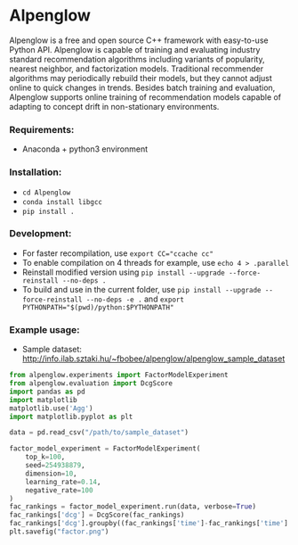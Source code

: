# Alpenglow

Alpenglow is a free and open source C++ framework with easy-to-use Python API.
Alpenglow is capable of training and evaluating industry standard recommendation algorithms including variants of popularity, nearest neighbor, and factorization models.
Traditional recommender algorithms may periodically rebuild their models, but they cannot adjust online to quick changes in trends.
Besides batch training and evaluation, Alpenglow supports online training of recommendation models capable of adapting to concept drift in non-stationary environments.

### Requirements:
- Anaconda + python3 environment

### Installation:
- `cd Alpenglow`
- `conda install libgcc`
- `pip install .`

### Development:
- For faster recompilation, use `export CC="ccache cc"`
- To enable compilation on 4 threads for example, use `echo 4 > .parallel`
- Reinstall modified version using `pip install --upgrade --force-reinstall --no-deps .`
- To build and use in the current folder, use `pip install --upgrade --force-reinstall --no-deps -e .` and `export PYTHONPATH="$(pwd)/python:$PYTHONPATH"`

### Example usage:
- Sample dataset: http://info.ilab.sztaki.hu/~fbobee/alpenglow/alpenglow_sample_dataset

```python
from alpenglow.experiments import FactorModelExperiment
from alpenglow.evaluation import DcgScore
import pandas as pd
import matplotlib
matplotlib.use('Agg')
import matplotlib.pyplot as plt

data = pd.read_csv("/path/to/sample_dataset")

factor_model_experiment = FactorModelExperiment(
    top_k=100,
    seed=254938879,
    dimension=10,
    learning_rate=0.14,
    negative_rate=100
)
fac_rankings = factor_model_experiment.run(data, verbose=True)
fac_rankings['dcg'] = DcgScore(fac_rankings)
fac_rankings['dcg'].groupby((fac_rankings['time']-fac_rankings['time'].min())//86400).mean().plot()
plt.savefig("factor.png")
```
